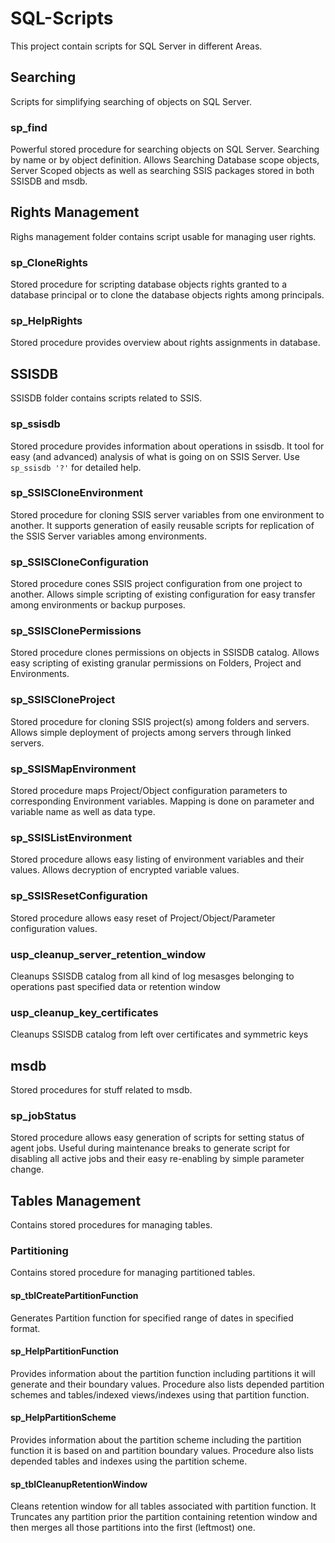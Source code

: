 # SQL-Scripts

This project contain scripts for SQL Server in different Areas.

## Searching

Scripts for simplifying searching of objects on SQL Server.

### sp_find

Powerful stored procedure for searching objects on SQL Server. Searching by name or by object definition. Allows Searching Database scope objects, Server Scoped objects as well as searching SSIS packages stored in both SSISDB and msdb.

## Rights Management

Righs management folder contains script usable for managing user rights.

### sp_CloneRights

Stored procedure for scripting database objects rights granted to a database principal or to clone the database objects rights among principals.

### sp_HelpRights

Stored procedure provides overview about rights assignments in database.

## SSISDB

SSISDB folder contains scripts related to SSIS.

### sp_ssisdb

Stored procedure provides information about operations in ssisdb.
It tool for easy (and advanced) analysis of what is going on on SSIS Server.
Use `sp_ssisdb '?'` for detailed help.

### sp_SSISCloneEnvironment

Stored procedure for cloning SSIS server variables from one environment to another. It supports generation of easily reusable scripts for replication of the SSIS Server variables among environments.

### sp_SSISCloneConfiguration

Stored procedure cones SSIS project configuration from one project to another.
Allows simple scripting of existing configuration for easy transfer among environments or backup purposes.

### sp_SSISClonePermissions

Stored procedure clones permissions on objects in SSISDB catalog.
Allows easy scripting of existing granular permissions on Folders, Project and Environments.

### sp_SSISCloneProject

Stored procedure for cloning SSIS project(s) among folders and servers.
Allows simple deployment of projects among servers through linked servers.

### sp_SSISMapEnvironment

Stored procedure maps Project/Object configuration parameters to corresponding Environment variables.
Mapping is done on parameter and variable name as well as data type.

### sp_SSISListEnvironment

Stored procedure allows easy listing of environment variables and their values.
Allows decryption of encrypted variable values.

### sp_SSISResetConfiguration

Stored procedure allows easy reset of Project/Object/Parameter configuration values.

### usp_cleanup_server_retention_window

Cleanups SSISDB catalog from all kind of log mesasges belonging to operations past specified data or retention window

### usp_cleanup_key_certificates

Cleanups SSISDB catalog from left over certificates and symmetric keys

## msdb

Stored procedures for stuff related to msdb.

### sp_jobStatus
Stored procedure allows easy generation of scripts for setting status of agent jobs. 
Useful during maintenance breaks to generate script for disabling all active jobs and their easy re-enabling by simple parameter change.

## Tables Management

Contains stored procedures for managing tables.

### Partitioning
 
Contains stored procedure for managing partitioned tables.

#### sp_tblCreatePartitionFunction

Generates Partition function for specified range of dates in specified format.

#### sp_HelpPartitionFunction

Provides information about the partition function including partitions it will generate and their boundary values.
Procedure also lists depended partition schemes and tables/indexed views/indexes using that partition function.

#### sp_HelpPartitionScheme

Provides information about the partition scheme including the partition function it is based on and partition boundary values.
Procedure also lists depended tables and indexes using the partition scheme.

#### sp_tblCleanupRetentionWindow

Cleans retention window for all tables associated with partition function.
It Truncates any partition prior the partition containing retention window and then merges all those partitions into the first (leftmost) one.

